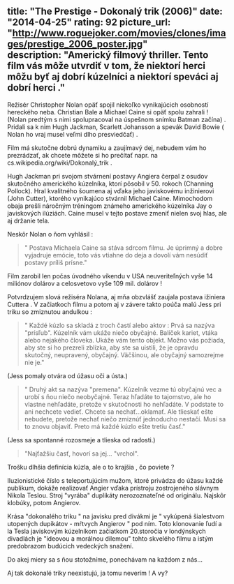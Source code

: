 title: "The Prestige - Dokonalý trik (2006)"
date: "2014-04-25"
rating: 92
picture_url: "http://www.roguejoker.com/movies/clones/images/prestige_2006_poster.jpg"	
description: "Americký filmový thriller. Tento film vás môže utvrdiť v tom, že niektorí herci môžu byť aj dobrí kúzelníci a niektorí speváci aj dobrí herci ."
---

Režisér Christopher Nolan opäť spojil niekoľko vynikajúcich osobností hereckého neba. Christian Bale a Michael Caine si opäť spolu zahrali ! 
(Nolan predtým s nimi spolupracoval na úspešnom snímku Batman začína) . Pridali sa k nim Hugh Jackman, Scarlett Johansson a spevák David Bowie ( Nolan ho vraj musel veľmi dlho presviedčať) . 

Film má skutočne dobrú dynamiku a zaujímavý dej, nebudem vám ho prezrádzať, ak chcete môžete si ho prečítať 
napr. na  cs.wikipedia.org/wiki/Dokonalý_trik .

Hugh Jackman pri svojom stvárnení postavy Angiera čerpal z osudov skutočného amerického kúzelníka, ktorí pôsobil v 50. rokoch (Channing Pollock). Hral kvalitného šoumena aj vďaka jeho javiskovému inžinierovi (John Cutter), ktorého vynikajúco stvárnil Michael Caine. Mimochodom obaja prešli náročným tréningom známeho amerického kúzelníka Jay o javiskových ilúziách. 
Caine musel v tejto postave zmeniť nielen svoj hlas, ale aj držanie tela.

Neskôr Nolan o ňom vyhlásil :

>" Postava Michaela Caine sa stáva sdrcom filmu. Je úprimný a dobre vyjadruje emócie, toto vás vtiahne do deja a dovolí vám nesúdiť postavy príliš prísne."

Film zarobil len počas úvodného víkendu v USA neuveriteľných vyše 14 miliónov dolárov a celosvetovo vyše 109 mil. dolárov !

Potvrdzujem slová režiséra Nolana, aj mňa obzvlášť zaujala postava ižiniera Cuttera . V začiatkoch filmu  a potom aj v závere takto poúča malú Jess pri triku so zmiznutou andulkou :

>" Každé kúzlo sa skladá z troch častí alebo aktov :
Prvá sa nazýva "prísľub". Kúzelník vám ukáže niečo obyčajné. Balíček kariet, vtáka alebo nejakého človeka. Ukáže vám tento objekt. Možno vás požiada, aby ste si ho prezreli zblízka, aby ste sa uistili, že je opravdu skutočný, neupravený, obyčajný. Väčšinou, ale obyčajný samozrejme nie je."

(Jess pomaly otvára od úžasu oči a ústa.)

>" Druhý akt sa nazýva "premena". Kúzelník vezme tú obyčajnú vec a urobí s ňou niečo neobyčajné. Teraz hľadáte to tajomstvo, ale ho vlastne nehľadáte, pretože v skutočnosti ho nehľadáte. V podstate to ani nechcete vedieť. 
Chcete sa nechať...oklamať. Ale tlieskať ešte nebudete, pretože nechať niečo zmiznúť jednoducho nestačí. Musí sa to znovu objaviť. 
Preto má každé kúzlo ešte tretiu časť."

(Jess sa spontanné rozosmeje a tlieska od radosti.) 

>"Najťažšiu časť, hovorí sa jej... "vrchol". 

Trošku dlhšia definícia kúzla, ale o to krajšia , čo poviete ? 

Iluzionistické číslo s teleportujúcim mužom, ktoré privádza do úžasu každé publikum, dokáže realizovať Angier vďaka prístroju zostrojeného slávnym Nikola Teslou. Stroj "vyrába" duplikáty nerozoznateľné od originálu. Najskôr klobúky, potom Angierov. 

Krása "dokonalého triku " na javisku pred divákmi je " vykúpená šialestvom utopených dupikátov - mŕtvych Angierov " pod ním. Toto klonovanie ľudí a la Tesla javiskovým kúzelníkom začiatkom 20.storočia v londýnskych divadlách je "ídeovou a morálnou dilemou" tohto skvelého filmu a istým predobrazom budúcich vedeckých snažení. 

Do akej miery sa s ňou stotožníme, ponechávam na každom z nás...

Aj tak dokonalé triky neexistujú, ja tomu neverím ! 
A vy?

